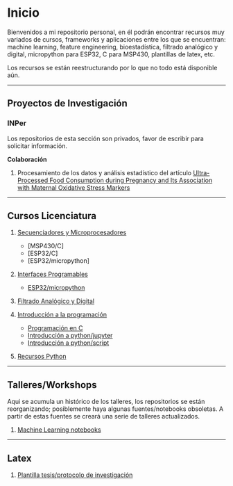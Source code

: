 # Inicio

Bienvenidos a mi repositorio personal, en él podrán encontrar recursos muy variados de cursos, frameworks y aplicaciones entre los que se encuentran: machine learning, feature engineering, bioestadística, filtrado analógico y digital, micropython para ESP32, C para MSP430, plantillas de latex, etc.

Los recursos se están reestructurando por lo que no todo está disponible aún.

---
## Proyectos de Investigación
### INPer
Los repositorios de esta sección son privados, favor de escribir para solicitar información.

**Colaboración**
1. Procesamiento de los datos y análisis estadístico del artículo [Ultra-Processed Food Consumption during Pregnancy and Its Association with Maternal Oxidative Stress Markers](https://doi.org/10.3390/antiox11071415)


---
## Cursos Licenciatura
1. [Secuenciadores y Microprocesadores](../../../symp)
    - [MSP430/C]
    - [ESP32/C]
    - [ESP32/micropython]
1. [Interfaces Programables](../../../ip)
    - [ESP32/micropython](../../../ip/tree/main/ESP32/micropython)
1. [Filtrado Analógico y Digital](../../../FAyD)

1. [Introducción a la programación](../../../programacion)
    - [Programación en C](../../../programacion_c)
    - [Introducción a python/jupyter](#)
    - [Introducción a python/script](#)

1. [Recursos Python](../../../python)

---
## Talleres/Workshops

Aqui se acumula un histórico de los talleres, los repositorios se están reorganizando; posiblemente haya algunas fuentes/notebooks obsoletas. A partir de estas fuentes se creará una serie de talleres actualizados.

1. [Machine Learning notebooks](../../../workshops)

---
## Latex
1. [Plantilla tesis/protocolo de investigación](../../../plantilla_tesis_uam)
